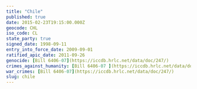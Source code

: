 ```yaml
---
title: "Chile"
published: true
date: 2015-02-23T19:15:00.000Z
geocode: CHL
iso_code: CL
state_party: true
signed_date: 1998-09-11
entry_into_force_date: 2009-09-01
ratified_apic_date: 2011-09-26
genocide: [Bill 6406-07](https://iccdb.hrlc.net/data/doc/247/)
crimes_against_humanity: [Bill 6406-07 ](https://iccdb.hrlc.net/data/doc/247/)
war_crimes: [Bill 6406-07](https://iccdb.hrlc.net/data/doc/247/)
slug: chile
---
```

